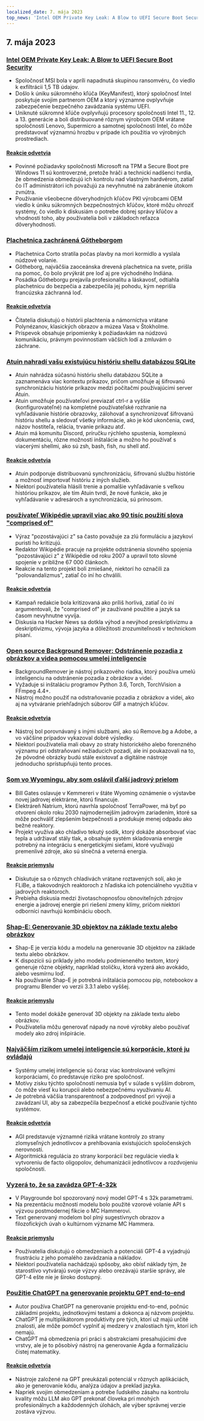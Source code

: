 ```yaml
---
localized_date: 7. mája 2023
top_news: 'Intel OEM Private Key Leak: A Blow to UEFI Secure Boot Security'
---
```




## 7. mája 2023

### [Intel OEM Private Key Leak: A Blow to UEFI Secure Boot Security](https://securityonline.info/intel-oem-private-key-leak-a-blow-to-uefi-secure-boot-security/)

- Spoločnosť MSI bola v apríli napadnutá skupinou ransomvéru, čo viedlo k exfiltrácii 1,5 TB údajov.
- Došlo k úniku súkromného kľúča (KeyManifest), ktorý spoločnosť Intel poskytuje svojim partnerom OEM a ktorý významne ovplyvňuje zabezpečenie bezpečného zavádzania systému UEFI.
- Uniknuté súkromné kľúče ovplyvňujú procesory spoločnosti Intel 11., 12. a 13. generácie a boli distribuované rôznym výrobcom OEM vrátane spoločností Lenovo, Supermicro a samotnej spoločnosti Intel, čo môže predstavovať významnú hrozbu v prípade ich použitia vo výrobných prostrediach.

#### [Reakcie odvetvia](http://news.ycombinator.com/item?id=35843566)

- Povinné požiadavky spoločnosti Microsoft na TPM a Secure Boot pre Windows 11 sú kontroverzné, pretože hráči a technickí nadšenci tvrdia, že obmedzenia obmedzujú ich kontrolu nad vlastným hardvérom, zatiaľ čo IT administrátori ich považujú za nevyhnutné na zabránenie útokom zvnútra.
- Používanie všeobecne dôveryhodných kľúčov PKI výrobcami OEM viedlo k úniku súkromných bezpečnostných kľúčov, ktoré môžu ohroziť systémy, čo viedlo k diskusiám o potrebe dobrej správy kľúčov a vhodnosti toho, aby používatelia boli v základoch reťazca dôveryhodnosti.

### [Plachetnica zachránená Götheborgom](https://www.gotheborg.se/news/rescue-of-sailing-boat/)

- Plachetnica Corto stratila počas plavby na mori kormidlo a vyslala núdzové volanie.
- Götheborg, najväčšia zaoceánska drevená plachetnica na svete, prišla na pomoc, čo bolo prvýkrát pre loď aj pre východného Indiána.
- Posádka Götheborgu prejavila profesionalitu a láskavosť, odtiahla plachetnicu do bezpečia a zabezpečila jej pohodu, kým neprišla francúzska záchranná loď.

#### [Reakcie odvetvia](http://news.ycombinator.com/item?id=35838751)

- Čitatelia diskutujú o histórii plachtenia a námorníctva vrátane Polynézanov, klasických obrazov a múzea Vasa v Štokholme.
- Príspevok obsahuje pripomienky k požiadavkám na núdzovú komunikáciu, právnym povinnostiam väčších lodí a zmluvám o záchrane.

### [Atuin nahradí vašu existujúcu históriu shellu databázou SQLite](https://github.com/ellie/atuin)

- Atuin nahrádza súčasnú históriu shellu databázou SQLite a zaznamenáva viac kontextu príkazov, pričom umožňuje aj šifrovanú synchronizáciu histórie príkazov medzi počítačmi používajúcimi server Atuin.
- Atuin umožňuje používateľovi previazať ctrl-r a vyššie (konfigurovateľné) na kompletné používateľské rozhranie na vyhľadávanie histórie obrazovky, zálohovať a synchronizovať šifrovanú históriu shellu a sledovať všetky informácie, ako je kód ukončenia, cwd, názov hostiteľa, relácia, trvanie príkazu atď.
- Atuin má komunitu Discord, príručku rýchleho spustenia, komplexnú dokumentáciu, rôzne možnosti inštalácie a možno ho používať s viacerými shellmi, ako sú zsh, bash, fish, nu shell atď.

#### [Reakcie odvetvia](http://news.ycombinator.com/item?id=35839470)

- Atuin podporuje distribuovanú synchronizáciu, šifrovanú službu histórie a možnosť importovať históriu z iných služieb.
- Niektorí používatelia hlásili trenie a pomalšie vyhľadávanie s veľkou históriou príkazov, ale tím Atuin tvrdí, že nové funkcie, ako je vyhľadávanie v adresároch a synchronizácia, sú prínosom.

### [používateľ Wikipédie upravil viac ako 90 tisíc použití slova "comprised of"](https://en.wikipedia.org/wiki/User:Giraffedata/comprised_of)

- Výraz "pozostávajúci z" sa často považuje za zlú formuláciu a jazykoví puristi ho kritizujú.
- Redaktor Wikipédie pracuje na projekte odstránenia slovného spojenia "pozostávajúci z" z Wikipédie od roku 2007 a upravil toto slovné spojenie v približne 67 000 článkoch.
- Reakcie na tento projekt boli zmiešané, niektorí ho označili za "polovandalizmus", zatiaľ čo iní ho chválili.

#### [Reakcie odvetvia](http://news.ycombinator.com/item?id=35838180)

- Kampaň redakcie bola kritizovaná ako príliš horlivá, zatiaľ čo iní argumentovali, že "comprised of" je zaužívané použitie a jazyk sa časom nevyhnutne vyvíja.
- Diskusia na Hacker News sa dotkla výhod a nevýhod preskriptivizmu a deskriptivizmu, vývoja jazyka a dôležitosti zrozumiteľnosti v technickom písaní.

### [Open source Background Remover: Odstránenie pozadia z obrázkov a videa pomocou umelej inteligencie](https://github.com/nadermx/backgroundremover)

- BackgroundRemover je nástroj príkazového riadka, ktorý používa umelú inteligenciu na odstránenie pozadia z obrázkov a videí.
- Vyžaduje si inštaláciu programov Python 3.6, Torch, TorchVision a FFmpeg 4.4+.
- Nástroj možno použiť na odstraňovanie pozadia z obrázkov a videí, ako aj na vytváranie priehľadných súborov GIF a matných kľúčov.

#### [Reakcie odvetvia](http://news.ycombinator.com/item?id=35838504)

- Nástroj bol porovnávaný s inými službami, ako sú Remove.bg a Adobe, a vo väčšine prípadov vykazoval dobré výsledky.
- Niektorí používatelia mali obavy zo straty historického alebo forenzného významu pri odstraňovaní nežiaducich pozadí, ale iní poukazovali na to, že pôvodné obrázky budú stále existovať a digitálne nástroje jednoducho sprístupňujú tento proces.

### [Som vo Wyomingu, aby som oslávil ďalší jadrový prielom](https://www.gatesnotes.com/Wyoming-TerraPower)

- Bill Gates oslavuje v Kemmereri v štáte Wyoming oznámenie o výstavbe novej jadrovej elektrárne, ktorú financuje.
- Elektráreň Natrium, ktorú navrhla spoločnosť TerraPower, má byť po otvorení okolo roku 2030 najmodernejším jadrovým zariadením, ktoré sa môže pochváliť zlepšením bezpečnosti a produkuje menej odpadu ako bežné reaktory.
- Projekt využíva ako chladivo tekutý sodík, ktorý dokáže absorbovať viac tepla a udržiavať stály tlak, a obsahuje systém skladovania energie potrebný na integráciu s energetickými sieťami, ktoré využívajú premenlivé zdroje, ako sú slnečná a veterná energia.

#### [Reakcie priemyslu](http://news.ycombinator.com/item?id=35838407)

- Diskutuje sa o rôznych chladivách vrátane roztavených solí, ako je FLiBe, a tlakovodných reaktoroch z hľadiska ich potenciálneho využitia v jadrových reaktoroch.
- Prebieha diskusia medzi životaschopnosťou obnoviteľných zdrojov energie a jadrovej energie pri riešení zmeny klímy, pričom niektorí odborníci navrhujú kombináciu oboch.

### [Shap-E: Generovanie 3D objektov na základe textu alebo obrázkov](https://github.com/openai/shap-e)

- Shap-E je verzia kódu a modelu na generovanie 3D objektov na základe textu alebo obrázkov.
- K dispozícii sú príklady jeho modelu podmieneného textom, ktorý generuje rôzne objekty, napríklad stoličku, ktorá vyzerá ako avokádo, alebo vesmírnu loď.
- Na používanie Shap-E je potrebná inštalácia pomocou pip, notebookov a programu Blender vo verzii 3.3.1 alebo vyššej.

#### [Reakcie priemyslu](http://news.ycombinator.com/item?id=35836976)

- Tento model dokáže generovať 3D objekty na základe textu alebo obrázkov.
- Používatelia môžu generovať nápady na nové výrobky alebo používať modely ako zdroj inšpirácie.

### [Najväčším rizikom umelej inteligencie sú korporácie, ktoré ju ovládajú](https://www.fastcompany.com/90892235/researcher-meredith-whittaker-says-ais-biggest-risk-isnt-consciousness-its-the-corporations-that-control-them)

- Systémy umelej inteligencie sú čoraz viac kontrolované veľkými korporáciami, čo predstavuje riziko pre spoločnosť.
- Motívy zisku týchto spoločností nemusia byť v súlade s vyšším dobrom, čo môže viesť ku korupcii alebo nebezpečnému využívaniu AI.
- Je potrebná väčšia transparentnosť a zodpovednosť pri vývoji a zavádzaní UI, aby sa zabezpečila bezpečnosť a etické používanie týchto systémov.

#### [Reakcie odvetvia](http://news.ycombinator.com/item?id=35841542)

- AGI predstavuje významné riziká vrátane kontroly zo strany zlomyseľných jednotlivcov a prehlbovania existujúcich spoločenských nerovností.
- Algoritmická regulácia zo strany korporácií bez regulácie viedla k vytvoreniu de facto oligopolov, dehumanizácii jednotlivcov a rozdvojeniu spoločnosti.

### [Vyzerá to, že sa zavádza GPT-4-32k](https://community.openai.com/t/it-looks-like-gpt-4-32k-is-rolling-out/194615)

- V Playgrounde bol spozorovaný nový model GPT-4 s 32k parametrami.
- Na prezentáciu možností modelu bolo použité vzorové volanie API s výzvou postmodernej fikcie o MC Hammerovi.
- Text generovaný modelom bol plný sugestívnych obrazov a filozofických úvah o kultúrnom význame MC Hammera.

#### [Reakcie priemyslu](http://news.ycombinator.com/item?id=35841460)

- Používatelia diskutujú o obmedzeniach a potenciáli GPT-4 a vyjadrujú frustráciu z jeho pomalého zavádzania a nákladov.
- Niektorí používatelia nachádzajú spôsoby, ako obísť náklady tým, že starostlivo vytvárajú svoje výzvy alebo orezávajú staršie správy, ale GPT-4 ešte nie je široko dostupný.

### [Použitie ChatGPT na generovanie projektu GPT end-to-end](https://github.com/ixaxaar/VardaGPT/blob/master/STORY.md)

- Autor používa ChatGPT na generovanie projektu end-to-end, počnúc základmi projektu, jednotkovými testami a dokonca aj názvom projektu.
- ChatGPT je multiplikátorom produktivity pre tých, ktorí už majú určité znalosti, ale môže pomôcť vyplniť aj medzery v znalostiach tým, ktorí ich nemajú.
- ChatGPT má obmedzenia pri práci s abstrakciami presahujúcimi dve vrstvy, ale je to pôsobivý nástroj na generovanie Agda a formalizáciu čistej matematiky.

#### [Reakcie odvetvia](http://news.ycombinator.com/item?id=35839536)

- Nástroje založené na GPT preukázali potenciál v rôznych aplikáciách, ako je generovanie kódu, analýza údajov a preklad jazyka.
- Napriek svojim obmedzeniam a potrebe ľudského zásahu na kontrolu kvality môžu LLM ako GPT prekonať človeka pri mnohých profesionálnych a každodenných úlohách, ale výber správnej verzie zostáva výzvou.


